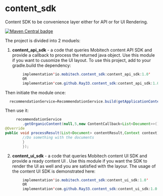 # content_sdk

Content SDK to be convenience layer either for API or for UI Rendering.

<a href="https://mvnrepository.com/artifact/io.mobitech.content/content_api_sdk"><img alt="Maven Central badge" src="https://img.shields.io/badge/maven--central-v4.3.2-blue"></a>

The project is divided into 2 moduels:

1. __content_api_sdk__ - a code that queries Mobitech content API SDK and provide a callback to
   process the returned java object. Use this module if you want to cusomize the UI layout. To use
   this project, add to your gradle.build the dependency:

```java
        implementation'io.mobitech.content_sdk:content_api_sdk:1.0'
        OR
        implementation'com.github.Ray33.content_sdk:content_api_sdk:1.0'


```

Then initiate the module once:

```java
  recommendationService=RecommendationService.build(getApplicationContext(),getBaseContext().getString(R.string.MOBITECH_CONTENT_PUBLISHER_API_KEY),advertId);
```

Then use it:

```java
     recommendationService
        .getOrganicContent(null,5,new ContentCallback<List<Document>>(){
@Override
public void processResult(List<Document> contentResult,Context context){
        //Do something with the documents
        }
        });
```

2. __content_ui_sdk__ - a code that queries Mobitech content UI SDK and provide a ready content UI .
   Use this module if you want the SDK to render the UI as well and you are satisfied with the
   layour. The usage of the content UI SDK is demonstrated here:

```java
        implementation'io.mobitech.content_sdk:content_ui_sdk:1.0'
        OR
        implementation'com.github.Ray33.content_sdk:content_ui_sdk:1.0'


```

